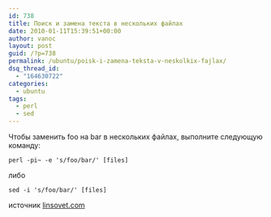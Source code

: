 ```yaml
---
id: 738
title: Поиск и замена текста в нескольких файлах
date: 2010-01-11T15:39:51+00:00
author: vanoc
layout: post
guid: /?p=738
permalink: /ubuntu/poisk-i-zamena-teksta-v-neskolkix-fajlax/
dsq_thread_id:
  - "164630722"
categories:
  - ubuntu
tags:
  - perl
  - sed
---
```

Чтобы заменить foo на bar в нескольких файлах, выполните следующую команду:
  
`perl -pi~ -e 's/foo/bar/' [files]`
  
либо
  
`sed -i 's/foo/bar/' [files]`

источник [linsovet.com](http://linsovet.com/find_and_replace_text_in_multiple_files)